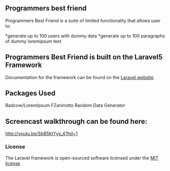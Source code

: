 ## Programmers best friend


Programmers Best Friend is a suite of limited functionality that allows user to:

*generate up to 100 users with dummy data
*generate up to 100 paragraphs of dummy loremipsum text

## Programmers Best Friend is built on the Laravel5 Framework

Documentation for the framework can be found on the [Laravel website](http://laravel.com/docs).

## Packages Used
Badcow/LoremIpsum
FZaninotto Random Data Generator

## Screencast walkthrough can be found here:
http://youtu.be/SbB5ktYyv_4?hd=1

### License

The Laravel framework is open-sourced software licensed under the [MIT license](http://opensource.org/licenses/MIT)
